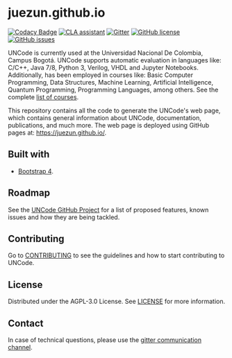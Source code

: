 # juezun.github.io

[![Codacy Badge](https://app.codacy.com/project/badge/Grade/16108f0ad7cb4e2eb38c7f94c41267fa)](https://www.codacy.com/gh/JuezUN/juezun.github.io/dashboard?utm_source=github.com&amp;utm_medium=referral&amp;utm_content=JuezUN/juezun.github.io&amp;utm_campaign=Badge_Grade)
[![CLA assistant](https://cla-assistant.io/readme/badge/JuezUN/juezun.github.io)](https://cla-assistant.io/JuezUN/juezun.github.io)
[![Gitter](https://badges.gitter.im/uncode-unal/community.svg)](https://gitter.im/uncode-unal/community?utm_source=badge&utm_medium=badge&utm_campaign=pr-badge)
[![GitHub license](https://img.shields.io/github/license/JuezUN/juezun.github.io?style=plastic)](https://github.com/JuezUN/juezun.github.io/blob/master/LICENSE)
[![GitHub issues](https://img.shields.io/github/issues/JuezUN/juezun.github.io?style=plastic)](https://github.com/JuezUN/juezun.github.io/issues)

UNCode is currently used at the Universidad Nacional De Colombia, Campus Bogotá. UNCode supports automatic evaluation in languages like: C/C++, Java 7/8, Python 3, Verilog, VHDL and Jupyter Notebooks. Additionally, has been employed in courses like: Basic Computer Programming, Data Structures, Machine Learning, Artificial Intelligence, Quantum Programming, Programming Languages, among others. See the complete [list of courses](https://uncode.unal.edu.co/courselist).

This repository contains all the code to generate the UNCode's web page, which contains general information about UNCode, documentation, publications, and much more. The web page is deployed using GitHub pages at: <https://juezun.github.io/>.

## Built with

- [Bootstrap 4](https://getbootstrap.com/).

## Roadmap

See the [UNCode GitHub Project](https://github.com/orgs/JuezUN/projects/3) for a list of proposed features, known issues and how they are being tackled.

## Contributing

Go to [CONTRIBUTING](https://github.com/JuezUN/juezun.github.io/blob/master/CONTRIBUTING.md) to see the guidelines and how to start contributing to UNCode.

## License

Distributed under the AGPL-3.0 License. See [LICENSE](https://github.com/JuezUN/juezun.github.io/blob/master/LICENSE) for more information.

## Contact

In case of technical questions, please use the [gitter communication channel](https://gitter.im/uncode-unal/community?utm_source=badge&utm_medium=badge&utm_campaign=pr-badge]).
